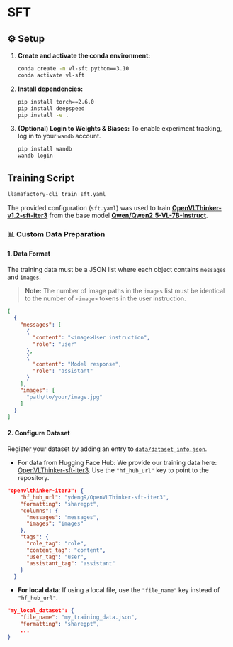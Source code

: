 # SFT 



## ⚙️ Setup

1.  **Create and activate the conda environment:**
    ```bash
    conda create -n vl-sft python==3.10
    conda activate vl-sft
    ```

2.  **Install dependencies:**
    ```bash
    pip install torch==2.6.0
    pip install deepspeed
    pip install -e .
    ```

3.  **(Optional) Login to Weights & Biases:**
    To enable experiment tracking, log in to your `wandb` account.
    ```bash
    pip install wandb
    wandb login
    ```

## Training Script
```bash
llamafactory-cli train sft.yaml
```

The provided configuration (`sft.yaml`) was used to train [**OpenVLThinker-v1.2-sft-iter3**](https://huggingface.co/ydeng9/OpenVLThinker-v1.2-sft-iter3) from the base model [**Qwen/Qwen2.5-VL-7B-Instruct**](https://huggingface.co/Qwen/Qwen2.5-VL-7B-Instruct).

### 📊 Custom Data Preparation

#### 1. Data Format
The training data must be a JSON list where each object contains `messages` and `images`.

> **Note:** The number of image paths in the `images` list must be identical to the number of `<image>` tokens in the user instruction.

```json
[
  {
    "messages": [
      {
        "content": "<image>User instruction",
        "role": "user"
      },
      {
        "content": "Model response",
        "role": "assistant"
      }
    ],
    "images": [
      "path/to/your/image.jpg"
    ]
  }
]
```
#### 2. Configure Dataset
Register your dataset by adding an entry to [`data/dataset_info.json`](data/dataset_info.json).
* For data from Hugging Face Hub: We provide our training data here: [OpenVLThinker-sft-iter3](https://huggingface.co/datasets/ydeng9/OpenVLThinker-sft-iter3). Use the `"hf_hub_url"` key to point to the repository.
```json
"openvlthinker-iter3": {
    "hf_hub_url": "ydeng9/OpenVLThinker-sft-iter3",
    "formatting": "sharegpt",
    "columns": {
      "messages": "messages",
      "images": "images"
    },
    "tags": {
      "role_tag": "role",
      "content_tag": "content",
      "user_tag": "user",
      "assistant_tag": "assistant"
    }
  }
```
* **For local data**: If using a local file, use the `"file_name"` key instead of `"hf_hub_url"`. 
```json
"my_local_dataset": {
    "file_name": "my_training_data.json",
    "formatting": "sharegpt",
    ...
}
```
